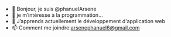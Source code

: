 - 👋 Bonjour, je suis @phanuelArsene
- 👀 je m’intéresse à la programmation...
- 🌱 J’apprends actuellement le développement d'application web
- 📫 Comment me joindre:arsenephanuel6@gmail.com

<!---
phanuelArsene/phanuelArsene is a ✨ special ✨ repository because its `README.md` (this file) appears on your GitHub profile.
You can click the Preview link to take a look at your changes.
--->
